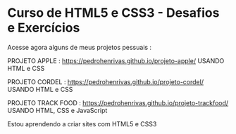  # Curso de HTML5 e CSS3 - Desafios e Exercícios

 Acesse agora alguns de meus projetos pessuais :

PROJETO APPLE : https://pedrohenrivas.github.io/projeto-apple/ USANDO HTML e CSS

PROJETO CORDEL : https://pedrohenrivas.github.io/projeto-cordel/ USANDO HTML e CSS

PROJETO TRACK FOOD : https://pedrohenrivas.github.io/projeto-trackfood/ USANDO HTML, CSS e JavaScript

 Estou aprendendo a criar sites com HTML5 e CSS3
